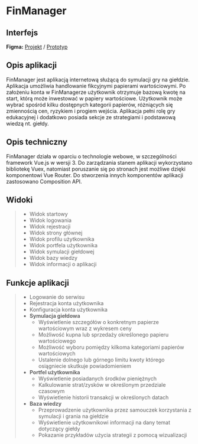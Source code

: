 # FinManager

## Interfejs
**Figma:** [Projekt](https://www.figma.com/file/tQ8YzVV6qm6BffaabQVOaT/VueApp?type=design&node-id=0%3A1&mode=design&t=qab1VNXqR0Ig3nz4-1) / [Prototyp](https://www.figma.com/proto/tQ8YzVV6qm6BffaabQVOaT/VueApp?type=design&node-id=3-7&t=yFqBzfTVJ9b6nJ6t-1&scaling=scale-down&page-id=0%3A1&mode=design)

## Opis aplikacji
FinManager jest aplikacją internetową służącą do symulacji gry na giełdzie. Aplikacja umożliwia handlowanie fikcyjnymi papierami wartościowymi. Po założeniu konta w FinManagerze użytkownik otrzymuje bazową kwotę na start, którą może inwestować w papiery wartościowe. Użytkownik może wybrać spośród kilku dostępnych kategorii papierów, różniących się zmiennością cen, ryzykiem i progiem wejścia. Aplikacja pełni rolę gry edukacyjnej i dodatkowo posiada sekcje ze strategiami i podstawową wiedzą nt. giełdy.

## Opis techniczny
FinManager działa w oparciu o technologie webowe, w szczególności framework Vue.js w wersji 3. Do zarządzania stanem aplikacji wykorzystano bibliotekę Vuex, natomiast poruszanie się po stronach jest możliwe dzięki komponentowi Vue Router. Do stworzenia innych komponentów aplikacji zastosowano Composition API.

## Widoki
>   * Widok startowy
>   * Widok logowania
>   * Widok rejestracji
>   * Widok strony głównej
>   * Widok profilu użytkownika
>   * Widok portfela użytkownika
>   * Widok symulacji giełdowej
>   * Widok bazy wiedzy
>   * Widok informacji o aplikacji

## Funkcje aplikacji
>   * Logowanie do serwisu
>   * Rejestracja konta użytkownika
>   * Konfiguracja konta użytkownika
>   * **Symulacja giełdowa**
>       * Wyświetlenie szczegółów o konkretnym papierze wartościowym wraz z wykresem ceny
>       * Możliwość kupna lub sprzedaży określonego papieru wartościowego
>       * Możliwość wyboru pomiędzy kilkoma kategoriami papierów wartościowych
>       * Ustalenie dolnego lub górnego limitu kwoty którego osiągniecie skutkuje powiadomieniem
>   * **Portfel użytkownika**
>       * Wyświetlenie posiadanych środków pieniężnych
>       * Kalkulowanie strat/zysków w określonym przedziale czasowym
>       * Wyświetlenie historii transakcji w określonych datach
>   * **Baza wiedzy**
>       * Przeprowadzenie użytkownika przez samouczek korzystania z symulacji i grania na giełdzie
>       * Wyświetlenie użytkownikowi informacji na dany temat dotyczący giełdy
>       * Pokazanie przykładów użycia strategii z pomocą wizualizacji